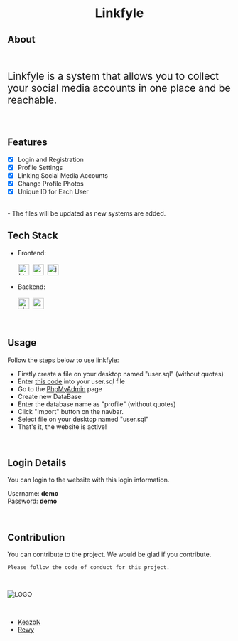 <h1 align="center">
	Linkfyle
</h1>

## About
<br>
<p style="font-size: 1.4rem">Linkfyle is a system that allows you to collect your social media accounts in one place and be reachable.</p>

<br/>

## Features

- [x] Login and Registration
- [x] Profile Settings
- [x] Linking Social Media Accounts
- [x] Change Profile Photos
- [x] Unique ID for Each User 
<br>
- The files will be updated as new systems are added.

<br/>

## Tech Stack

- Frontend: </br></br>
  <img src="https://img.shields.io/badge/Html5-05122A?style=flat&logo=html5" alt="html5 Badge" height="25">&nbsp;
  <img src="https://img.shields.io/badge/Css3-05122A?style=flat&logo=css3" alt="css3 Badge" height="25">&nbsp;
  <img src="https://img.shields.io/badge/Javascript-05122A?style=flat&logo=javascript" alt="javascript Badge" height="25">&nbsp;

- Backend: </br></br>
  <img src="https://img.shields.io/badge/PHP-05122A?style=flat&logo=php" alt="php Badge" height="25">&nbsp;
  <img src="https://img.shields.io/badge/MySQL-05122A?style=flat&logo=mysql" alt="mysql Badge" height="25">&nbsp;

<br/>

## Usage

Follow the steps below to use linkfyle:

- Firstly create a file on your desktop named "user.sql" (without quotes)
- Enter [this code](https://www.toptal.com/developers/hastebin/eroyozeyar.sql) into your user.sql file
- Go to the [PhpMyAdmin](http://localhost/PhpMyAdmin/) page
- Create new DataBase
- Enter the database name as "profile" (without quotes)
- Click "Import" button on the navbar.
- Select file on your desktop named "user.sql"
- That's it, the website is active!

<br/>

## Login Details

You can login to the website with this login information.

Username: <strong>demo</strong>
<br>
Password: <strong>demo</strong>

<br/>

## Contribution

You can contribute to the project. We would be glad if you contribute.

`Please follow the code of conduct for this project.`

<br>


![LOGO](https://i.ibb.co/4F1SqSV/logo.png)

<br>

- [KeazoN](https://instagram.com/ugr_mrcn)
- [Rewy](https://instagram.com/rewyharun)





